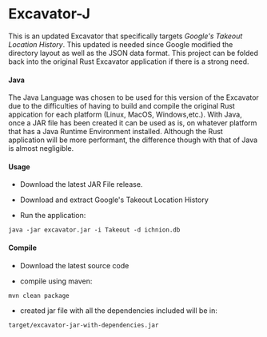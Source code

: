 # Excavator-J

This is an updated Excavator that specifically targets 
*Google's Takeout Location History*. This updated is needed since Google modified
the directory layout as well as the JSON data format. This project can be 
folded back into the original Rust Excavator application if there is a strong
need.

#### Java

The Java Language was chosen to be used for this version of the Excavator due to
the difficulties of having to build and compile the original Rust appication
for each platform (Linux, MacOS, Windows,etc.). With Java, once a JAR file has
been created it can be used as is, on whatever platform that has a Java Runtime
Environment installed. Although the Rust application will be more performant, 
the difference though with that of Java is almost negligible. 

#### Usage

* Download the latest JAR File release.


* Download and extract Google's Takeout Location History


* Run the application:

```
java -jar excavator.jar -i Takeout -d ichnion.db
```

#### Compile

* Download the latest source code


* compile using maven:

```
mvn clean package
```

* created jar file with all the dependencies included will be in:

```
target/excavator-jar-with-dependencies.jar
```




